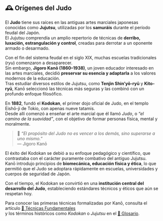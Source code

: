 ## 🕰️ Orígenes del Judo

El **Judo** tiene sus raíces en las antiguas artes marciales japonesas conocidas como **Jujutsu**, utilizadas por los **samuráis** durante el período feudal del Japón.  
El Jujutsu comprendía un amplio repertorio de técnicas de **derribo, luxación, estrangulación y control**, creadas para derrotar a un oponente armado o desarmado.  

Con el fin del sistema feudal en el siglo XIX, muchas escuelas tradicionales (*ryu*) comenzaron a desaparecer.  
Sin embargo, **Jigoro Kanō (1860–1938)**, un joven educador interesado en las artes marciales, decidió **preservar su esencia y adaptarla** a los valores modernos de la educación.  
Tras estudiar diversos estilos de Jujutsu, como **Tenjin Shin’yō-ryū** y **Kito-ryū**, Kanō seleccionó las técnicas más seguras y las combinó con un profundo enfoque filosófico.

En **1882**, fundó el **Kodokan**, el primer dojo oficial de Judo, en el templo Eishō-ji de Tokio, con apenas nueve tatamis.  
Desde allí comenzó a enseñar el arte marcial que él llamó *Judo*, o *“el camino de la suavidad”*, con el objetivo de formar personas física, mental y moralmente.  

> 💬 *“El propósito del Judo no es vencer a los demás, sino superarse a uno mismo.”*  
> — Jigoro Kanō

El éxito del Kodokan se debió a su enfoque pedagógico y científico, que contrastaba con el carácter puramente combativo del antiguo Jujutsu.  
Kanō introdujo principios de **biomecánica, educación física y ética**, lo que permitió que el Judo se adoptara rápidamente en escuelas, universidades y cuerpos de seguridad de Japón.  

Con el tiempo, el Kodokan se convirtió en una **institución central del desarrollo del Judo**, estableciendo estándares técnicos y éticos que aún se respetan hoy.  

Para conocer las primeras técnicas formalizadas por Kanō, consulta el artículo [🤸 Técnicas Fundamentales](artículo-3.md)  
y los términos históricos como *Kodokan* o *Jujutsu* en el [📖 Glosario](glosario.md).

